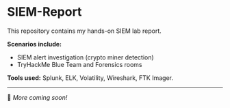 # SIEM-Report

This repository contains my hands-on SIEM lab report.

**Scenarios include:**
- SIEM alert investigation (crypto miner detection)
- TryHackMe Blue Team and Forensics rooms

**Tools used:** Splunk, ELK, Volatility, Wireshark, FTK Imager.

---

🔗 *More coming soon!*
